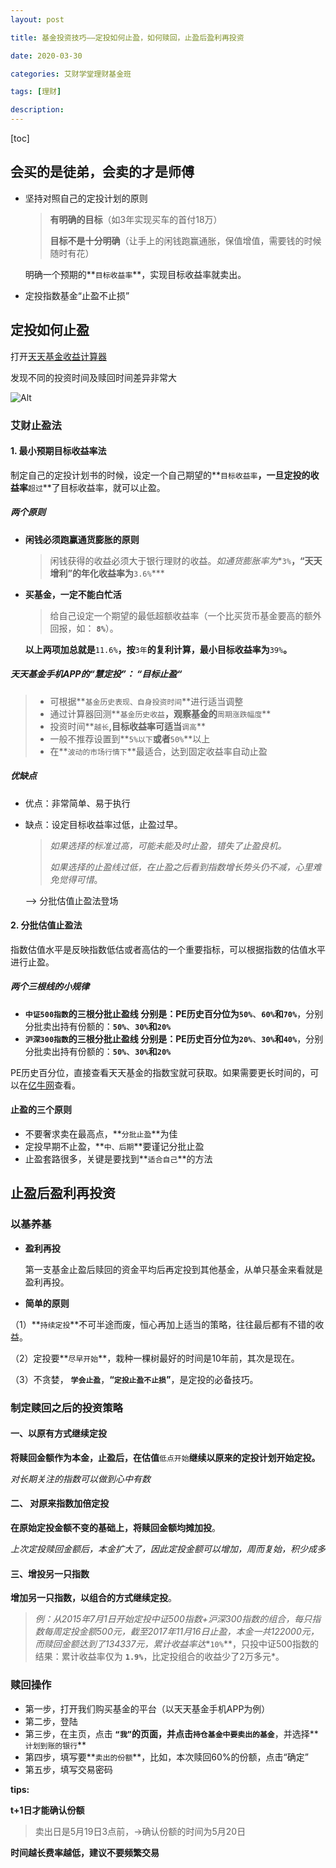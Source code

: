 ```yaml
---
layout: post

title: 基金投资技巧——定投如何止盈，如何赎回，止盈后盈利再投资

date: 2020-03-30

categories: 艾财学堂理财基金班

tags: [理财]

description:  
---
```


[toc]

## 会买的是徒弟，会卖的才是师傅

- 坚持对照自己的定投计划的原则

  > **有明确的目标**（如3年实现买车的首付18万）
  >
  > **目标不是十分明确**（让手上的闲钱跑赢通胀，保值增值，需要钱的时候随时有花）

  明确一个预期的**`目标收益率`**，实现目标收益率就卖出。

- 定投指数基金“止盈不止损”

## 定投如何止盈

打开[天天基金收益计算器](http://data.eastmoney.com/money/calc/CalcFundSY.html)

发现不同的投资时间及赎回时间差异非常大

![Alt](https://user-images.githubusercontent.com/35519242/77936537-9caecc80-72e5-11ea-8146-00c581b4106c.png)

### 艾财止盈法

#### 1. 最小预期目标收益率法

制定自己的定投计划书的时候，设定一个自己期望的**`目标收益率`**，一旦定投的收益率**`超过`**了目标收益率，就可以止盈。

##### 两个原则

- **闲钱必须跑赢通货膨胀的原则**

  > 闲钱获得的收益必须大于银行理财的收益。*如通货膨胀率为**`3%`**，“天天增利”的年化收益率为**`3.6%`***

- **买基金，一定不能白忙活**

  >给自己设定一个期望的最低超额收益率（一个比买货币基金要高的额外回报，如： **`8%`**）。

  **以上两项加总就是**`11.6%`**，按**`3年`**的复利计算，最小目标收益率为**`39%`**。**

##### 天天基金手机APP的“慧定投”： “目标止盈“

> - 可根据**`基金历史表现、自身投资时间`**进行适当调整
> - 通过计算器回测**`基金历史收益`**，观察基金的**`周期涨跌幅度`**
> - 投资时间**`越长`**,目标收益率可适当**`调高`**
> - 一般不推荐设置到**`5%以下`**或者**`50%`**以上
> - 在**`波动的市场行情下`**最适合，达到固定收益率自动止盈

##### 优缺点

- 优点：非常简单、易于执行

- 缺点：设定目标收益率过低，止盈过早。

  > *如果选择的标准过高，可能未能及时止盈，错失了止盈良机。*
  >
  > *如果选择的止盈线过低，在止盈之后看到指数增长势头仍不减，心里难免觉得可惜*。

  ——> 分批估值止盈法登场

#### 2. 分批估值止盈法

指数估值水平是反映指数低估或者高估的一个重要指标，可以根据指数的估值水平进行止盈。

##### 两个三根线的小规律

- **`中证500指数`**的三根分批止盈线
  分别是：PE历史百分位为**`50%`**、**`60%`**和**`70%`**，分别分批卖出持有份额的：**`50%`**、**`30%`**和**`20%`**
- **`沪深300指数`**的三根分批止盈线
  分别是：PE历史百分位为**`20%`**、**`30%`**和**`40%`**，分别分批卖出持有份额的：**`50%`**、**`30%`**和**`20%`**

PE历史百分位，直接查看天天基金的指数宝就可获取。如果需要更长时间的，可以在[亿牛网](https://eniu.com/gu/sz399300)查看。

#### 止盈的三个原则

 - 不要奢求卖在最高点，**`分批止盈`**为佳
 - 定投早期不止盈，**`中、后期`**要谨记分批止盈
 - 止盈套路很多，关键是要找到**`适合自己`**的方法

## 止盈后盈利再投资

### 以基养基

- **盈利再投**

  第一支基金止盈后赎回的资金平均后再定投到其他基金，从单只基金来看就是盈利再投。

- **简单的原则**

（1）**`持续定投`**不可半途而废，恒心再加上适当的策略，往往最后都有不错的收益。

（2）定投要**`尽早开始`**，栽种一棵树最好的时间是10年前，其次是现在。

（3）不贪婪， **`学会止盈`**，**“`定投止盈不止损`”**，是定投的必备技巧。

### 制定赎回之后的投资策略

#### 一、以原有方式继续定投

**将赎回金额作为本金，止盈后，在估值**`低点开始`**继续以原来的定投计划开始定投。**

*对长期关注的指数可以做到心中有数*

#### 二、 对原来指数加倍定投

**在原始定投金额不变的基础上，将赎回金额均摊加投**。

*上次定投赎回金额后，本金扩大了，因此定投金额可以增加，周而复始，积少成多*

#### 三、增投另一只指数

**增加另一只指数，以组合的方式继续定投**。

>*例：从2015年7月1日开始定投中证500指数+沪深300指数的组合，每只指数每周定投金额500元，截至2017年11月16日止盈，本金一共122000元，而赎回金额达到了134337元，累计收益率达**`10%`**，只投中证500指数的结果：累计收益率仅为 **`1.9%`**，比定投组合的收益少了2万多元*。

### 赎回操作

- 第一步，打开我们购买基金的平台（以天天基金手机APP为例）
- 第二步，登陆
- 第三步，在主页，点击 **`“我”`**的页面，并点击**`持仓基金中要卖出的基金`**，并选择**`计划到账的银行`**
- 第四步，填写要**`卖出的份额`**，比如，本次赎回60%的份额，点击“确定”
- 第五步，填写交易密码

**tips:**

**t+1日才能确认份额**

>卖出日是5月19日3点前，→确认份额的时间为5月20日

**时间越长费率越低，建议不要频繁交易**